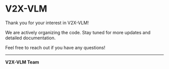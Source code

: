# V2X-VLM

Thank you for your interest in V2X-VLM!

We are actively organizing the code. Stay tuned for more updates and detailed documentation.

Feel free to reach out if you have any questions!

---
**V2X-VLM Team**

